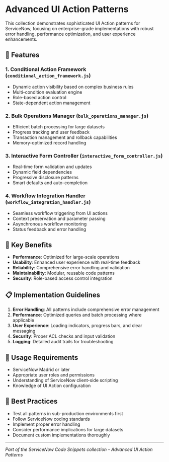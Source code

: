 # Advanced UI Action Patterns

This collection demonstrates sophisticated UI Action patterns for ServiceNow, focusing on enterprise-grade implementations with robust error handling, performance optimization, and user experience enhancements.

## 🎯 Features

### 1. **Conditional Action Framework** (`conditional_action_framework.js`)
- Dynamic action visibility based on complex business rules
- Multi-condition evaluation engine
- Role-based action control
- State-dependent action management

### 2. **Bulk Operations Manager** (`bulk_operations_manager.js`)
- Efficient batch processing for large datasets
- Progress tracking and user feedback
- Transaction management and rollback capabilities
- Memory-optimized record handling

### 3. **Interactive Form Controller** (`interactive_form_controller.js`)
- Real-time form validation and updates
- Dynamic field dependencies
- Progressive disclosure patterns
- Smart defaults and auto-completion

### 4. **Workflow Integration Handler** (`workflow_integration_handler.js`)
- Seamless workflow triggering from UI actions
- Context preservation and parameter passing
- Asynchronous workflow monitoring
- Status feedback and error handling

## 🚀 Key Benefits

- **Performance**: Optimized for large-scale operations
- **Usability**: Enhanced user experience with real-time feedback
- **Reliability**: Comprehensive error handling and validation
- **Maintainability**: Modular, reusable code patterns
- **Security**: Role-based access control integration

## 📋 Implementation Guidelines

1. **Error Handling**: All patterns include comprehensive error management
2. **Performance**: Optimized queries and batch processing where applicable
3. **User Experience**: Loading indicators, progress bars, and clear messaging
4. **Security**: Proper ACL checks and input validation
5. **Logging**: Detailed audit trails for troubleshooting

## 🔧 Usage Requirements

- ServiceNow Madrid or later
- Appropriate user roles and permissions
- Understanding of ServiceNow client-side scripting
- Knowledge of UI Action configuration

## 📖 Best Practices

- Test all patterns in sub-production environments first
- Follow ServiceNow coding standards
- Implement proper error handling
- Consider performance implications for large datasets
- Document custom implementations thoroughly

---

*Part of the ServiceNow Code Snippets collection - Advanced UI Action Patterns*
